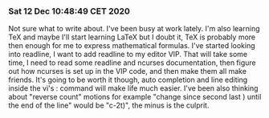### Sat 12 Dec 10:48:49 CET 2020

Not sure what to write about. I've been busy at work lately. I'm also learning TeX and maybe I'll start learning LaTeX but I doubt it, TeX is probably more then enough for me to express mathematical formulas. I've started looking into readline, I want to add readline to my editor VIP. That will take some time, I need to read some readline and ncurses documentation, then figure out how ncurses is set up in the VIP code, and then make them all make friends. It's going to be worth it though, auto completion and line editing inside the vi's : command will make life much easier. I've been also thinking about "reverse count" motions for example "change since second last ) until the end of the line" would be "c-2t)", the minus is the culprit. 
